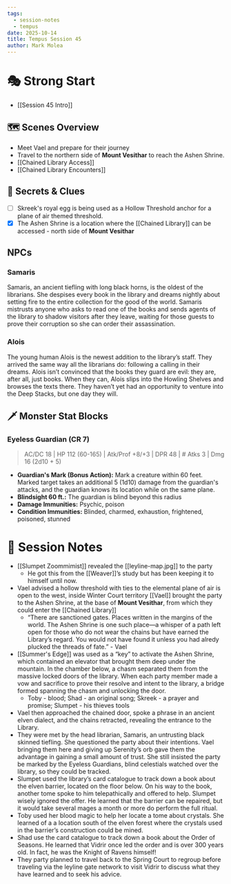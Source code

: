 ```yaml
---
tags:
  - session-notes
  - tempus
date: 2025-10-14
title: Tempus Session 45
author: Mark Molea
---
```


# 🎭 Strong Start

- [[Session 45 Intro]]

## 🗺 Scenes Overview

- Meet Vael and prepare for their journey
- Travel to the northern side of **Mount Vesithar** to reach the Ashen Shrine.
- [[Chained Library Access]]
- [[Chained Library Encounters]]

## 🔑 Secrets & Clues

- [ ] Skreek's royal egg is being used as a Hollow Threshold anchor for a plane of air themed threshold.
- [x] The Ashen Shrine is a location where the [[Chained Library]] can be accessed - north side of **Mount Vesithar**

## NPCs

### Samaris
Samaris, an ancient tiefling with long black horns, is the oldest of the librarians. She despises every book in the library and dreams nightly about setting fire to the entire collection for the good of the world. Samaris mistrusts anyone who asks to read one of the books and sends agents of the library to shadow visitors after they leave, waiting for those guests to prove their corruption so she can order their assassination.

### Alois
The young human Alois is the newest addition to the library’s staff. They arrived the same way all the librarians do: following a calling in their dreams. Alois isn’t convinced that the books they guard are evil: they are, after all, just books. When they can, Alois slips into the Howling Shelves and browses the texts there. They haven’t yet had an opportunity to venture into the Deep Stacks, but one day they will.

## 🗡 Monster Stat Blocks

### Eyeless Guardian (CR 7)

> AC/DC 18 | HP 112 (60-165) | Atk/Prof +8/+3 | DPR 48 | # Atks 3 | Dmg 16 (2d10 + 5)

- **Guardian's Mark (Bonus Action):** Mark a creature within 60 feet. Marked target takes an additional 5 (1d10) damage from the guardian's attacks, and the guardian knows its location while on the same plane.
- **Blindsight 60 ft.:** The guardian is blind beyond this radius
- **Damage Immunities:** Psychic, poison
- **Condition Immunities:** Blinded, charmed, exhaustion, frightened, poisoned, stunned


# 📝 Session Notes

- [[Slumpet Zoommimist]] revealed the [[leyline-map.jpg]] to the party
	- He got this from the [[Weaver]]’s study but has been keeping it to himself until now.
- Vael advised a hollow threshold with ties to the elemental plane of air is open to the west, inside Winter Court territory
	[[Vael]] brought the party to the Ashen Shrine, at the base of **Mount Vesithar**, from which they could enter the [[Chained Library]]
	- “There are sanctioned gates. Places written in the margins of the world. The Ashen Shrine is one such place—a whisper of a path left open for those who do not wear the chains but have earned the Library’s regard. You would not have found it unless you had alredy plucked the threads of fate.”	- Vael
- [[Summer's Edge]] was used as a “key” to activate the Ashen Shrine, which contained an elevator that brought them deep under the mountain.	In the chamber below, a chasm separated them from the massive locked doors of the library.  When each party member made a  vow and sacrifice to prove their resolve and intent to the library, a bridge formed spanning the chasm and unlocking the door.  
	- Toby - blood; Shad - an original song; Skreek - a prayer and promise; Slumpet - his thieves tools
- Vael then approached the chained door, spoke a phrase in an ancient elven dialect, and the chains retracted, revealing the entrance to the Library.
- They were met by the head librarian, Samaris, an untrusting black skinned tiefling.  She questioned the party about their intentions.  Vael bringing them here and giving up Serenity’s orb gave them the advantage in gaining a small amount of trust.  She still insisted the party be marked by the Eyeless Guardians, blind celestials watched over the library, so they could be tracked.
- Slumpet used the library’s card catalogue to track down a book about the elven barrier, located on the floor below.  On his way to the book, another tome spoke to him telepathically and offered to help.  Slumpet wisely ignored the offer. He learned that the barrier can be repaired, but it would take several mages a month or more do perform the full ritual. 
- Toby used her blood magic to help her locate a tome about crystals.  She learned of a a location south of the elven forest where the crystals used in the barrier’s construction could be mined.
- Shad use the card  catalogue to track down a book about the Order of Seasons.  He learned that Vidrir once led the order and is over 300 years old.  In fact, he was the Knight of Ravens himself!
- They party planned to travel back to the Spring Court to regroup before traveling via the leyline gate network to visit Vidrir to discuss what they have learned and to seek his advice.
